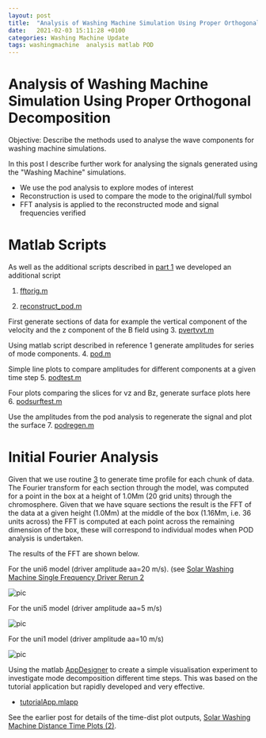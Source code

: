 ```yaml
---
layout: post
title:  "Analysis of Washing Machine Simulation Using Proper Orthogonal Decomposition:Part 2"
date:   2021-02-03 15:11:28 +0100
categories: Washing Machine Update
tags: washingmachine  analysis matlab POD
---
```



# Analysis of Washing Machine Simulation Using Proper Orthogonal Decomposition

Objective: Describe the methods used to analyse the wave components for washing machine simulations.

In this post I describe further work for analysing the signals generated using the "Washing Machine" simulations.
* We use the pod analysis to explore modes of interest
* Reconstruction is used to compare the mode to the original/full symbol
* FFT analysis is applied to the reconstructed mode and signal frequencies verified


# Matlab Scripts

As well as the additional scripts described in [part 1](http://mikeg64.github.io/washing/machine/update/2020/11/13/podanalysis-washmc-1.html) we developed an additional script 

1. [fftorig.m](https://github.com/mikeg64/smaug_wash/blob/master/matlab/fftorig.m)

2. [reconstruct_pod.m](https://github.com/mikeg64/smaug_wash/blob/master/matlab/reconstruct_pod.m)

First generate sections of data for example the vertical component of the velocity and the z component of the B field using
3. [pvertvvt.m](https://github.com/mikeg64/smaug_wash/blob/master/matlab/pvertvvt.m)

Using matlab script described in reference 1  generate amplitudes for series of mode components.
4. [pod.m](https://github.com/mikeg64/smaug_wash/blob/master/matlab/pod.m)

Simple line plots to compare amplitudes for different components at a given time step 
5. [podtest.m](https://github.com/mikeg64/smaug_wash/blob/master/matlab/podtest.m)

Four plots comparing the slices for vz and Bz, generate surface plots here
6. [podsurftest.m](https://github.com/mikeg64/smaug_wash/blob/master/matlab/podsurftest.m)

Use the amplitudes from the pod analysis to regenerate the signal and plot the surface
7. [podregen.m](https://github.com/mikeg64/smaug_wash/blob/master/matlab/podregen.m)




# Initial Fourier Analysis


Given that we use routine  [3](https://github.com/mikeg64/smaug_wash/blob/master/matlab/pvertvvt.m) to generate time profile for each chunk of data. The Fourier transform  for each section through the model, was computed for a point in the box at a height of 1.0Mm (20 grid units) through the chromosphere.  Given that we have square sections the result is the FFT of the data at a given height (1.0Mm) at the middle of the box (1.16Mm, i.e. 36 units across) the FFT is computed at each point across the remaining dimension of the box, these will correspond to individual modes when POD analysis is undertaken.

The results of the FFT are shown below.

For the uni6 model (driver amplitude aa=20 m/s). (see [Solar Washing Machine Single Frequency Driver Rerun 2](http://mikeg64.github.io/washing/machine/update/2020/11/11/uni1singlefreq-washmc-2.html)


![pic](https://drive.google.com/uc?export=view&id=1Yoiu6UzceD4hOrqKWPq-ABD3yGOhkVnT)  



For the uni5 model (driver amplitude aa=5 m/s)

![pic](https://drive.google.com/uc?export=view&id=1VAv7pstUgjIbaPnmNoyl2myXSLZqR2Df)  




For the uni1 model (driver amplitude aa=10 m/s)

![pic](https://drive.google.com/uc?export=view&id=1861xkZP-zKqoT3P8iwLgBagmHAP0tFRK)  




Using the matlab [AppDesigner](https://uk.mathworks.com/help/matlab/creating_guis/create-a-simple-app-or-gui-using-app-designer.html) to create a simple visualisation experiment to investigate mode decomposition different time steps. This was based on the tutorial application but rapidly developed and very effective.

* [tutorialApp.mlapp](https://github.com/mikeg64/smaug_wash/blob/master/matlab/appdes/tutorialApp.mlapp)  

See the earlier post for details of the time-dist plot outputs, [Solar Washing Machine Distance Time Plots (2)](https://github.com/mikeg64/smaug_wash/blob/master/matlab/podtest2.m).

















